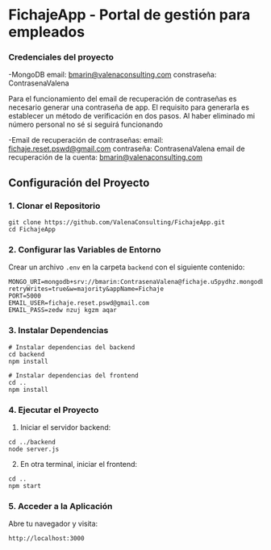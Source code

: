 # FichajeApp - Portal de gestión para empleados 

### Credenciales del proyecto

-MongoDB
	email: bmarin@valenaconsulting.com 
	constraseña: ContrasenaValena

 Para el funcionamiento del email de recuperación de contraseñas es necesario generar una contraseña de app. El requisito para generarla es establecer un método de verificación en dos pasos. Al haber eliminado mi número personal no sé si seguirá funcionando
 
-Email de recuperación de contraseñas:
 email: fichaje.reset.pswd@gmail.com
 contraseña: ContrasenaValena
 email de recuperación de la cuenta: bmarin@valenaconsulting.com

## Configuración del Proyecto

### 1. Clonar el Repositorio

```
git clone https://github.com/ValenaConsulting/FichajeApp.git
cd FichajeApp
```

### 2. Configurar las Variables de Entorno
Crear un archivo ``.env`` en la carpeta ``backend`` con el siguiente contenido:
```
MONGO_URI=mongodb+srv://bmarin:ContrasenaValena@fichaje.u5pydhz.mongodb.net/?retryWrites=true&w=majority&appName=Fichaje
PORT=5000
EMAIL_USER=fichaje.reset.pswd@gmail.com
EMAIL_PASS=zedw nzuj kgzm aqar
```

### 3. Instalar Dependencias
```
# Instalar dependencias del backend
cd backend
npm install

# Instalar dependencias del frontend
cd ..
npm install
```

### 4. Ejecutar el Proyecto
1. Iniciar el servidor backend:
```
cd ../backend
node server.js
 ```

2. En otra terminal, iniciar el frontend:
```
cd ..
npm start
 ```

### 5. Acceder a la Aplicación
Abre tu navegador y visita:

```
http://localhost:3000
 ```
